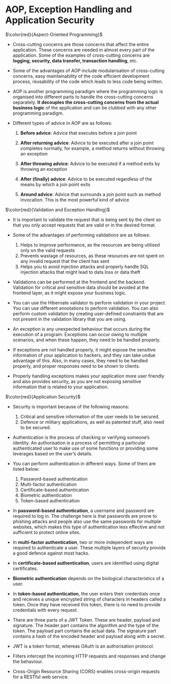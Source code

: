 # AOP, Exception Handling and Application Security

$\color{red}{Aspect-Oriented Programming}$

- Cross-cutting concerns are those concerns that affect the entire application. These concerns are needed in almost every part of the application. Some of the examples of cross-cutting concerns are **logging, security, data transfer, transaction handling**, etc.

- Some of the advantages of AOP include modularisation of cross-cutting concerns, easy maintainability of the code efficient development process, reusability of the code which leads to less code being written.

- AOP is another programming paradigm where the programming logic is organised into different parts to handle the cross-cutting concerns separately. **It decouples the cross-cutting concerns from the actual business logic** of the application and can be clubbed with any other programming paradigm.

- Different types of advice in AOP are as follows:

  1. **Before advice**: Advice that executes before a join point

  2. **After returning advice**: Advice to be executed after a join point completes normally, for example, a method returns without throwing an exception

  3. **After throwing advice**: Advice to be executed if a method exits by throwing an exception

  4. **After (finally) advice**: Advice to be executed regardless of the means by which a join point exits

  5. **Around advice**: Advice that surrounds a join point such as method invocation. This is the most powerful kind of advice

$\color{red}{Validation and Exception Handling}$

- It is important to validate the request that is being sent by the client so that you only accept requests that are valid or in the desired format.

- Some of the advantages of performing validations are as follows:

  1. Helps to improve performance, as the resources are being utilised only on the valid requests
  2. Prevents wastage of resources, as these resources are not spent on any invalid request that the client has sent
  3. Helps you to avoid injection attacks and properly handle SQL injection attacks that might lead to data loss or data theft
  
- Validations can be performed at the frontend and the backend. Validation for critical and sensitive data should be avoided at the frontend layer, as it might expose your business logic. 

- You can use the Hibernate validator to perform validation in your project. You can use different annotations to perform validation. You can also perform custom validation by creating user-defined constraints that are not present in the validation library that you are using.

- An exception is any unexpected behaviour that occurs during the execution of a program. Exceptions can occur owing to multiple scenarios, and when these happen, they need to be handled properly. 

- If exceptions are not handled properly, it might expose the sensitive information of your application to hackers, and they can take undue advantage of this. Also, in many cases, they need to be handled properly, and proper responses need to be shown to clients. 

- Properly handling exceptions makes your application more user friendly and also provides security, as you are not exposing sensitive information that is related to your application.

$\color{red}{Application Security}$

- Security is important because of the following reasons:
  1. Critical and sensitive information of the user needs to be secured.
  2. Defence or military applications, as well as patented stuff, also need to be secured.
  
- Authentication is the process of checking or verifying someone’s identity. An authorisation is a process of permitting a particular authenticated user to make use of some functions or providing some leverages based on the user’s details. 

- You can perform authentication in different ways. Some of them are listed below:
    1. Password-based authentication
    2. Multi-factor authentication
    3. Certificate-based authentication
    4. Biometric authentication
    5. Token-based authentication
    
- In **password-based authentication**, a username and password are required to log in. The challenge here is that passwords are prone to phishing attacks and people also use the same passwords for multiple websites, which makes this type of authentication less effective and not sufficient to protect online sites.

- In **multi-factor authentication**, two or more independent ways are required to authenticate a user. These multiple layers of security provide a good defence against most hacks.

- In **certificate-based authentication**, users are identified using digital certificates. 

- **Biometric authentication** depends on the biological characteristics of a user.

- In **token-based authentication**, the user enters their credentials once and receives a unique encrypted string of characters in headers called a token. Once they have received this token, there is no need to provide credentials with every request.

- There are three parts of a JWT Token. These are header, payload and signature. The header part contains the algorithm and the type of the token. The payload part contains the actual data. The signature part contains a hash of the encoded header and payload along with a secret.

- JWT is a token format, whereas OAuth is an authorisation protocol.

- Filters intercept the incoming HTTP requests and responses and change the behaviour.

- Cross-Origin Resource Sharing (CORS) enables cross-origin requests for a RESTful web service.
